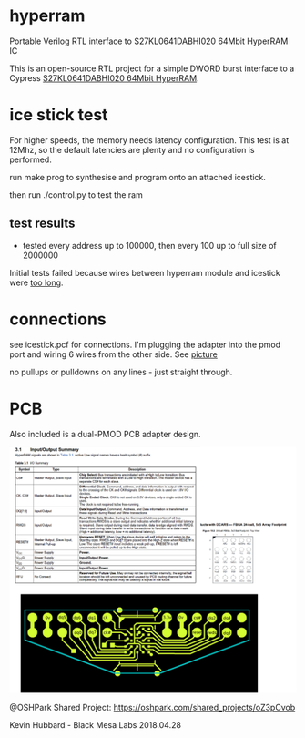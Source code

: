# hyperram

Portable Verilog RTL interface to S27KL0641DABHI020 64Mbit HyperRAM IC

This is an open-source RTL project for a simple DWORD burst interface to a Cypress [S27KL0641DABHI020 64Mbit HyperRAM](http://www.cypress.com/part/s27kl0641dabhi020).

# ice stick test

For higher speeds, the memory needs latency configuration. This test is at 12Mhz, so the default latencies are plenty and no configuration is performed.

run make prog to synthesise and program onto an attached icestick.

then run ./control.py to test the ram

## test results

* tested every address up to 100000, then every 100 up to full size of 2000000

Initial tests failed because wires between hyperram module and icestick were [too long](https://twitter.com/bml_khubbard/status/1022484444068757505).

# connections

see icestick.pcf for connections. I'm plugging the adapter into the pmod port and wiring 6 wires from the other side. See [picture](images/icestick.jpg)

no pullups or pulldowns on any lines - just straight through.

# PCB 

Also included is a dual-PMOD PCB adapter design.

![pinout](images/pinout.png)

@OSHPark Shared Project: https://oshpark.com/shared_projects/oZ3pCvob

Kevin Hubbard - Black Mesa Labs 2018.04.28
